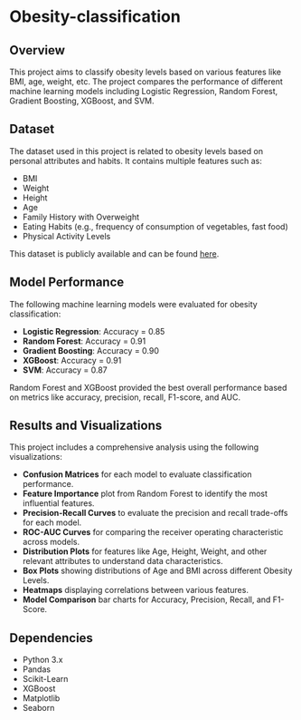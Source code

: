 # Obesity-classification

## Overview
This project aims to classify obesity levels based on various features like BMI, age, weight, etc. The project compares the performance of different machine learning models including Logistic Regression, Random Forest, Gradient Boosting, XGBoost, and SVM.

## Dataset 

The dataset used in this project is related to obesity levels based on personal attributes and habits. It contains multiple features such as:

- BMI
- Weight
- Height
- Age
- Family History with Overweight
- Eating Habits (e.g., frequency of consumption of vegetables, fast food)
- Physical Activity Levels

This dataset is publicly available and can be found [here](https://www.kaggle.com/datasets/jpkochar/obesity-risk-dataset).

## Model Performance

The following machine learning models were evaluated for obesity classification:

- **Logistic Regression**: Accuracy = 0.85
- **Random Forest**: Accuracy = 0.91
- **Gradient Boosting**: Accuracy = 0.90
- **XGBoost**: Accuracy = 0.91
- **SVM**: Accuracy = 0.87

Random Forest and XGBoost provided the best overall performance based on metrics like accuracy, precision, recall, F1-score, and AUC.

## Results and Visualizations

This project includes a comprehensive analysis using the following visualizations:

- **Confusion Matrices** for each model to evaluate classification performance.
- **Feature Importance** plot from Random Forest to identify the most influential features.
- **Precision-Recall Curves** to evaluate the precision and recall trade-offs for each model.
- **ROC-AUC Curves** for comparing the receiver operating characteristic across models.
- **Distribution Plots** for features like Age, Height, Weight, and other relevant attributes to understand data characteristics.
- **Box Plots** showing distributions of Age and BMI across different Obesity Levels.
- **Heatmaps** displaying correlations between various features.
- **Model Comparison** bar charts for Accuracy, Precision, Recall, and F1-Score.

## Dependencies
- Python 3.x
- Pandas
- Scikit-Learn
- XGBoost
- Matplotlib
- Seaborn
